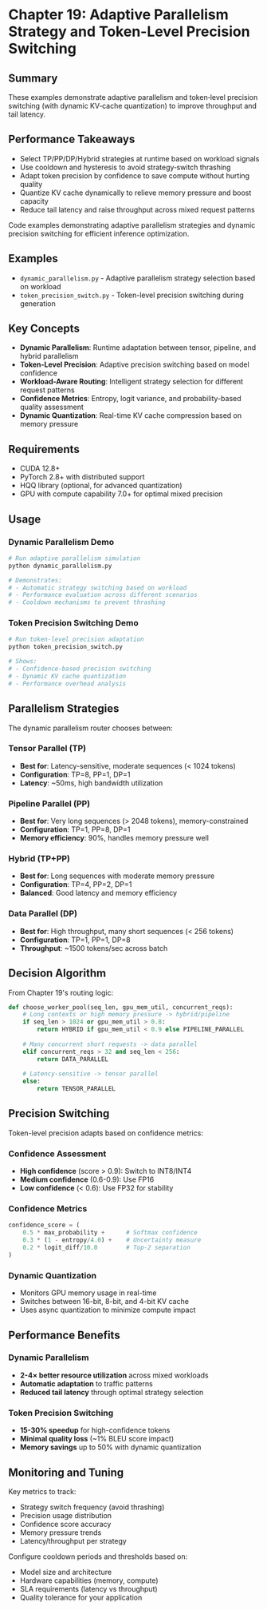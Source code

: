 # Chapter 19: Adaptive Parallelism Strategy and Token-Level Precision Switching

## Summary
These examples demonstrate adaptive parallelism and token‑level precision switching (with dynamic KV‑cache quantization) to improve throughput and tail latency.

## Performance Takeaways
- Select TP/PP/DP/Hybrid strategies at runtime based on workload signals
- Use cooldown and hysteresis to avoid strategy‑switch thrashing
- Adapt token precision by confidence to save compute without hurting quality
- Quantize KV cache dynamically to relieve memory pressure and boost capacity
- Reduce tail latency and raise throughput across mixed request patterns

Code examples demonstrating adaptive parallelism strategies and dynamic precision switching for efficient inference optimization.

## Examples

- `dynamic_parallelism.py` - Adaptive parallelism strategy selection based on workload
- `token_precision_switch.py` - Token-level precision switching during generation

## Key Concepts

- **Dynamic Parallelism**: Runtime adaptation between tensor, pipeline, and hybrid parallelism
- **Token-Level Precision**: Adaptive precision switching based on model confidence 
- **Workload-Aware Routing**: Intelligent strategy selection for different request patterns
- **Confidence Metrics**: Entropy, logit variance, and probability-based quality assessment
- **Dynamic Quantization**: Real-time KV cache compression based on memory pressure

## Requirements

- CUDA 12.8+
- PyTorch 2.8+ with distributed support
- HQQ library (optional, for advanced quantization)
- GPU with compute capability 7.0+ for optimal mixed precision

## Usage

### Dynamic Parallelism Demo
```bash
# Run adaptive parallelism simulation
python dynamic_parallelism.py

# Demonstrates:
# - Automatic strategy switching based on workload
# - Performance evaluation across different scenarios
# - Cooldown mechanisms to prevent thrashing
```

### Token Precision Switching Demo  
```bash
# Run token-level precision adaptation
python token_precision_switch.py

# Shows:
# - Confidence-based precision switching
# - Dynamic KV cache quantization
# - Performance overhead analysis
```

## Parallelism Strategies

The dynamic parallelism router chooses between:

### Tensor Parallel (TP)
- **Best for**: Latency-sensitive, moderate sequences (< 1024 tokens)
- **Configuration**: TP=8, PP=1, DP=1  
- **Latency**: ~50ms, high bandwidth utilization

### Pipeline Parallel (PP)
- **Best for**: Very long sequences (> 2048 tokens), memory-constrained
- **Configuration**: TP=1, PP=8, DP=1
- **Memory efficiency**: 90%, handles memory pressure well

### Hybrid (TP+PP)
- **Best for**: Long sequences with moderate memory pressure
- **Configuration**: TP=4, PP=2, DP=1
- **Balanced**: Good latency and memory efficiency

### Data Parallel (DP)
- **Best for**: High throughput, many short sequences (< 256 tokens)
- **Configuration**: TP=1, PP=1, DP=8
- **Throughput**: ~1500 tokens/sec across batch

## Decision Algorithm

From Chapter 19's routing logic:
```python
def choose_worker_pool(seq_len, gpu_mem_util, concurrent_reqs):
    # Long contexts or high memory pressure -> hybrid/pipeline
    if seq_len > 1024 or gpu_mem_util > 0.8:
        return HYBRID if gpu_mem_util < 0.9 else PIPELINE_PARALLEL
    
    # Many concurrent short requests -> data parallel  
    elif concurrent_reqs > 32 and seq_len < 256:
        return DATA_PARALLEL
        
    # Latency-sensitive -> tensor parallel
    else:
        return TENSOR_PARALLEL
```

## Precision Switching

Token-level precision adapts based on confidence metrics:

### Confidence Assessment
- **High confidence** (score > 0.9): Switch to INT8/INT4
- **Medium confidence** (0.6-0.9): Use FP16
- **Low confidence** (< 0.6): Use FP32 for stability

### Confidence Metrics
```python
confidence_score = (
    0.5 * max_probability +      # Softmax confidence
    0.3 * (1 - entropy/4.0) +    # Uncertainty measure  
    0.2 * logit_diff/10.0        # Top-2 separation
)
```

### Dynamic Quantization
- Monitors GPU memory usage in real-time
- Switches between 16-bit, 8-bit, and 4-bit KV cache
- Uses async quantization to minimize compute impact

## Performance Benefits

### Dynamic Parallelism
- **2-4× better resource utilization** across mixed workloads
- **Automatic adaptation** to traffic patterns
- **Reduced tail latency** through optimal strategy selection

### Token Precision Switching  
- **15-30% speedup** for high-confidence tokens
- **Minimal quality loss** (~1% BLEU score impact)
- **Memory savings** up to 50% with dynamic quantization

## Monitoring and Tuning

Key metrics to track:
- Strategy switch frequency (avoid thrashing)
- Precision usage distribution 
- Confidence score accuracy
- Memory pressure trends
- Latency/throughput per strategy

Configure cooldown periods and thresholds based on:
- Model size and architecture
- Hardware capabilities (memory, compute)
- SLA requirements (latency vs throughput)
- Quality tolerance for your application
